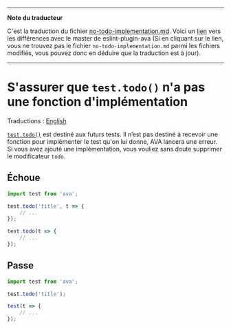 ___
**Note du traducteur**

C'est la traduction du fichier [no-todo-implementation.md](https://github.com/avajs/eslint-plugin-ava/blob/master/docs/rules/no-todo-implementation.md). Voici un [lien](https://github.com/avajs/eslint-plugin-ava/compare/ed2c1dccddd96c199b22aa8e96d1b7f28599e02d...master#diff-88dccb24456c40d7bcaf1c8e7517dcd3) vers les différences avec le master de eslint-plugin-ava (Si en cliquant sur le lien, vous ne trouvez pas le fichier `no-todo-implementation.md` parmi les fichiers modifiés, vous pouvez donc en déduire que la traduction est à jour).
___
# S'assurer que `test.todo()` n'a pas une fonction d'implémentation

Traductions : [English](https://github.com/avajs/eslint-plugin-ava/blob/master/docs/rules/no-todo-implementation.md)

[`test.todo()`](https://github.com/avajs/ava-docs/blob/master/fr_FR/docs/01-writing-tests.md#les-tests-fictifs-todo) est destiné aux futurs tests. Il n’est pas destiné à recevoir une fonction pour implémenter le test qu'on lui donne, AVA lancera une erreur. Si vous avez ajouté une implémentation, vous vouliez sans doute supprimer le modificateur `todo`.


## Échoue

```js
import test from 'ava';

test.todo('title', t => {
	// ...
});

test.todo(t => {
	// ...
});
```


## Passe

```js
import test from 'ava';

test.todo('title');

test(t => {
	// ...
});
```
